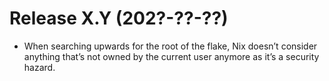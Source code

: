 # Release X.Y (202?-??-??)

* When searching upwards for the root of the flake, Nix doesn’t consider
  anything that’s not owned by the current user anymore as it’s a
  security hazard.
